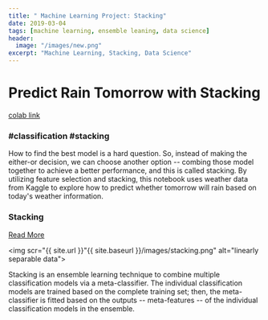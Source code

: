 ```yaml
---
title: " Machine Learning Project: Stacking"
date: 2019-03-04
tags: [machine learning, ensemble leaning, data science]
header:
  image: "/images/new.png"
excerpt: "Machine Learning, Stacking, Data Science"
---
```


# Predict Rain Tomorrow with Stacking
[colab link](https://colab.research.google.com/drive/1OvGxAFFUrVkswGzsv8k9_3hd_-1s0qlh)

###  #classification #stacking
How to find the best model is a hard question. So, instead of making the either-or decision, we can choose another option -- combing those model together to achieve a better performance, and this is called stacking.
By utilizing feature selection and stacking, this notebook uses weather data from Kaggle to explore how to predict whether tomorrow will rain based on today's weather information.

### Stacking

[Read More](http://rasbt.github.io/mlxtend/user_guide/classifier/StackingClassifier/)

<img scr="{{ site.url }}"{{ site.baseurl }}/images/stacking.png" alt="linearly separable data">

Stacking is an ensemble learning technique to combine multiple classification models via a meta-classifier. The individual classification models are trained based on the complete training set; then, the meta-classifier is fitted based on the outputs -- meta-features -- of the individual classification models in the ensemble.
